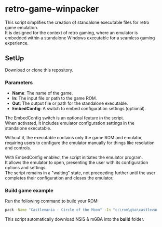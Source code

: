 # retro-game-winpacker  

This script simplifies the creation of standalone executable files for retro game emulation.  
It is designed for the context of retro gaming, where an emulator is embedded within a standalone Windows executable for a seamless gaming experience.


## SetUp  

Download or clone this repository.  

### Parameters

- **Name**: The name of the game.
- **In**: The input file or path to the game ROM.
- **Out**: The output file or path for the standalone executable.
- **EmbedConfig**: A switch to embed configuration settings (optional).

The EmbedConfig switch is an optional feature in the script.  
When activated, it includes emulator configuration settings in the standalone executable.  

Without it, the executable contains only the game ROM and emulator, requiring users to configure the emulator manually for things like resolution and controls.  

With EmbedConfig enabled, the script initiates the emulator program.  
It allows the emulator to open, presenting the user with its configuration options and settings.  
The script remains in a "waiting" state, not proceeding further until the user completes their configuration and closes the emulator.  

### Build game example    

Run the following command to build your ROM:
```cmd
pack -Name "Castlevania - Circle of the Moon" -In "c:\rom\gba\castlevania-circle-of-the-moon.gba" -Out "c:\rom\win-standalone\castlevania-circle-of-the-moon.exe"
```

This script automatically download NSIS & mGBA into the **build** folder.  
